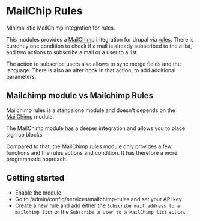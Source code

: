 # MailChip Rules
Minimalistic MailChimp integration for rules.

This modules provides a [MailChimp](http://mailchimp.com/) integration for 
drupal via [rules](https://www.drupal.org/project/rules).
There is currently one condition to check if a mail is already subscribed to the
a list, and two actions to subscribe a mail or a user to a list.

The action to subscribe users also allows to sync merge fields and the language.
There is also an alter hook in that action, to add additional parameters.


## Mailchimp module vs Mailchimp Rules
Mailchimp rules is a standalone module and doesn't depends on the 
[MailChimp](https://www.drupal.org/project/mailchimp) module.

The MailChimp module has a deeper integration and allows you to place sign up
blocks.

Compared to that, the MailChimp rules module only provides a few functions and
the rules actions and condition. It has therefore a more programmatic approach.

## Getting started
- Enable the module
- Go to /admin/config/services/mailchimp-rules and set your API key
- Create a new rule and add either the `Subscribe mail address to a mailchimp list` 
  or the `Subscribe a user to a MailChimp list` action.
